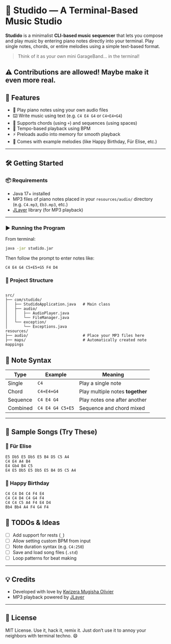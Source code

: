 # 🎹 Studido — A Terminal-Based Music Studio

**Studido** is a minimalist **CLI-based music sequencer** that lets you compose and play music by entering piano notes directly into your terminal. Play single notes, chords, or entire melodies using a simple text-based format.

> Think of it as your own mini GarageBand... in the terminal!


⚠️ Contributions are allowed! Maybe make it even more real.
---

## 🚀 Features

- 🎵 Play piano notes using your own audio files
- ⌨️ Write music using text (e.g. `C4 E4 G4` or `C4+E4+G4`)
- 🧠 Supports chords (using `+`) and sequences (using spaces)
- 🧠 Tempo-based playback using BPM
- ⚡ Preloads audio into memory for smooth playback
- 🎼 Comes with example melodies (like Happy Birthday, Für Elise, etc.)

---

## 🛠️ Getting Started

### 📦 Requirements

- Java 17+ installed
- MP3 files of piano notes placed in your `resources/audio/` directory  
  (e.g. `C4.mp3`, `Eb3.mp3`, etc.)
- [JLayer](http://www.javazoom.net/javalayer/javalayer.html) library (for MP3 playback)

---

### ▶️ Running the Program

From terminal:
```bash
java -jar studido.jar
```

Then follow the prompt to enter notes like:
```
C4 E4 G4 C5+E5+G5 F4 D4
```



### 📁 Project Structure

```

src/
├── com/studido/
│   ├── StudidoApplication.java   # Main class
│   ├── audio/
│   │   ├── AudioPlayer.java
│   │   └── FileManager.java
│   └── exception/
│       └── Exceptions.java
resources/
├── audio/                        # Place your MP3 files here
├── maps/                         # Automatically created note mappings

````


## 🧠 Note Syntax

| Type     | Example          | Meaning                          |
| -------- | ---------------- | -------------------------------- |
| Single   | `C4`             | Play a single note               |
| Chord    | `C4+E4+G4`       | Play multiple notes **together** |
| Sequence | `C4 E4 G4`       | Play notes one after another     |
| Combined | `C4 E4 G4 C5+E5` | Sequence and chord mixed         |

---

## 🧪 Sample Songs (Try These)

### 🎵 Für Elise

```
E5 Db5 E5 Db5 E5 B4 D5 C5 A4
C4 E4 A4 B4
E4 Gb4 B4 C5
E4 E5 Db5 E5 Db5 E5 B4 D5 C5 A4
```

### 🎉 Happy Birthday

```
C4 C4 D4 C4 F4 E4
C4 C4 D4 C4 G4 F4
C4 C4 C5 A4 F4 E4 D4
Bb4 Bb4 A4 F4 G4 F4
```


## 📌 TODOs & Ideas

* [ ] Add support for rests (`_`)
* [ ] Allow setting custom BPM from input
* [ ] Note duration syntax (e.g. `C4:250`)
* [ ] Save and load song files (`.std`)
* [ ] Loop patterns for beat making

---

## 💡 Credits

* Developed with love by [Kwizera Mugisha Olivier](https://github.com/your-username)
* MP3 playback powered by [JLayer](http://www.javazoom.net/javalayer/javalayer.html)

---

## 📜 License

MIT License. Use it, hack it, remix it. Just don’t use it to annoy your neighbors with terminal techno. 😄

